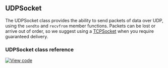 ## UDPSocket

The UDPSocket class provides the ability to send packets of data over UDP, using the `sendto` and `recvfrom` member functions. Packets can be lost or arrive out of order, so we suggest using a [TCPSocket](/docs/v5.4/reference/tcpsocket.html) when you require guaranteed delivery.

### UDPSocket class reference

[![View code](https://www.mbed.com/embed/?type=library)](/docs/v5.4/mbed-os-api-doxy/class_u_d_p_socket.html)
